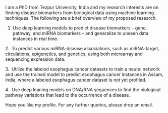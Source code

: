 I  am a PhD from Tezpur University, India and my research interests are on finding disease biomarkers from biological data using machine learning techniques.  The following are a brief overview of my proposed research.

1. Use deep learning models to predict disease biomarkers – gene, pathway, and miRNA biomarkers – and generalize to unseen data instances in real time.

2.  To predict various miRNA-disease associations, such as miRNA-target, circulations, epigenetics, and genetics, using both microarray and sequencing expression data.

3.  Utilize the labeled esophagus cancer datasets to train a neural network and use the trained model to predict esophagus cancer instances in Assam, India, where a labeled esophagus cancer dataset is not yet profiled.

4.  Use deep leaning models on DNA/RNA sequences to find the biological pathway variations that lead to the occurrence of a disease.

Hope you like my profile. 
For any further queries, please drop an email.
